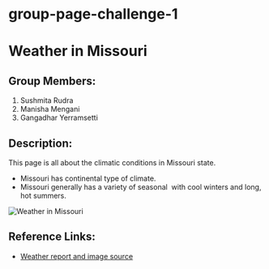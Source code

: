 # group-page-challenge-1
# Weather in Missouri

## Group Members:
1. Sushmita Rudra
1. Manisha Mengani
1. Gangadhar Yerramsetti

## Description:
This page is all about the climatic conditions in Missouri state.

* Missouri has continental type of climate. 
* Missouri generally has a variety of seasonal  with cool winters     and long, hot summers. 

![Weather in Missouri](http://climate.missouri.edu/images/2017febe.gif)

## Reference Links:
* [Weather report and image source](http://climate.missouri.edu/climate.php)
